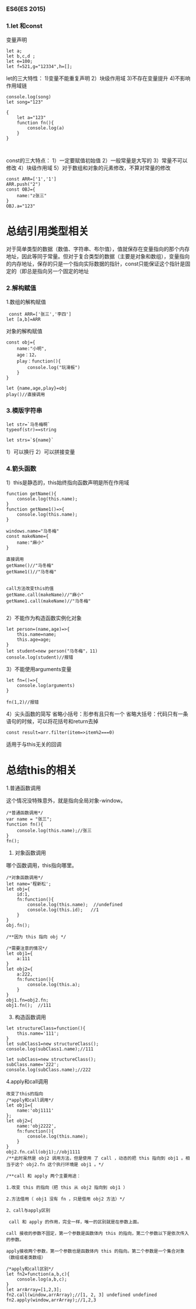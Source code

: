 
### ES6(ES 2015)

### 1.let 和const
变量声明

```
let a;
let b,c,d ;
let e=100;
let f=521,g="12334",h=[];
```

let的三大特性：
             1)变量不能重复声明
             2）块级作用域
             3)不存在变量提升
             4)不影响作用域链
             
```
console.log(song)
let song="123"
```

```
{
    let a="123"
    function fn(){
        console.log(a)
    }
}



```
const的三大特点：
              1）一定要赋值初始值
              2）一般常量是大写的
              3）常量不可以修改
              4）块级作用域
              5）对于数组和对象的元素修改，不算对常量的修改
              
              
              
```
const ARR=['1','1']
ARR.push("2")
const OBJ={
    name:"z张三"
}
OBJ.a="123"

```
# 总结引用类型相关
对于简单类型的数据（数值、字符串、布尔值），值就保存在变量指向的那个内存地址，因此等同于常量。但对于复合类型的数据（主要是对象和数组），变量指向的内存地址，保存的只是一个指向实际数据的指针，const只能保证这个指针是固定的（即总是指向另一个固定的地址
### 2.解构赋值

1.数组的解构赋值

```
 const ARR=['张三','李四']
let [a,b]=ARR
``` 

对象的解构赋值

```
const obj={
    name:"小明",
    age：12，
    play：function(){
        console.log("玩滑板")
    }
}

let {name,age,play}=obj
play()//直接调用

```

### 3.模版字符串


```
let str=`马冬梅啊`
typeof(str)==string

let strs=`${name}`
```

1）可以换行
2）可以拼接变量

### 4.箭头函数
1）this是静态的，this始终指向函数声明是所在作用域
   
```
function getName(){
    console.log(this.name);
}
function getName1()=>{
    console.log(this.name);
}

windows.name="马冬梅"
const makeName={
    name:"麻小"
}

直接调用
getName()//"马冬梅"
getName1()//"马冬梅"


call方法改变this的值
getName.call(makeName)//"麻小"
getName1.call(makeName)//"马冬梅"


```
2）不能作为构造函数实例化对象

```
let person=(name,age)=>{
    this.name=name;
    this.age=age;
}
let student=new person("马冬梅"，11)
console.log(student)//报错
```
3）不能使用arguments变量

```
let fn=()=>{
    console.log(arguments)
}

fn(1,2)//报错
```
4）尖头函数的简写
省略小括号：形参有且只有一个
省略大括号：代码只有一条语句的时候，可以将花括号和return去掉

```
const result=arr.filter(item=>item%2===0)
```

适用于与this无关的回调

# 总结this的相关

1.普通函数调用

这个情况没特殊意外，就是指向全局对象-window。

```
/*普通函数调用*/
var name = "张三";
function fn(){
    console.log(this.name);//张三
}
fn();
```


1. 对象函数调用

哪个函数调用，this指向哪里。

```
/*对象函数调用*/
let name='程新松';
let obj={
    id:1,
    fn:function(){
        console.log(this.name);  //undefined
        console.log(this.id);   //1
    }
}
obj.fn();

/**因为 this 指向 obj */
```

```
/*需要注意的情况*/
let obj1={
    a:111
}
let obj2={
    a:222,
    fn:function(){
        console.log(this.a);
    }
}
obj1.fn=obj2.fn;
obj1.fn();  //111
```
3. 构造函数调用

```
let structureClass=function(){
    this.name='111';
}
let subClass1=new structureClass();
console.log(subClass1.name);//111

let subClass=new structureClass();
subClass.name='222';
console.log(subClass.name);//222
```
4.apply和call调用

```
改变了this的指向
/*apply和call调用*/
let obj1={
    name:'obj1111'
};
let obj2={
    name:'obj2222',
    fn:function(){
        console.log(this.name);
    }
}
obj2.fn.call(obj1);//obj1111
/**此时虽然是 obj2 调用方法，但是使用 了 call ，动态的把 this 指向到 obj1 。相当于这个 obj2.fn 这个执行环境是 obj1 。*/

/**call 和 apply 两个主要用途：

1.改变 this 的指向（把 this 从 obj2 指向到 obj1 ）

2.方法借用（ obj1 没有 fn ，只是借用 obj2 方法）*/
```


```
2、call与apply区别

 call 和 apply 的作用，完全一样，唯一的区别就是在参数上面。

call 接收的参数不固定，第一个参数是函数体内 this 的指向，第二个参数以下是依次传入的参数。

apply接收两个参数，第一个参数也是函数体内 this 的指向。第二个参数是一个集合对象（数组或者类数组）

/*apply和call区别*/
let fn2=function(a,b,c){
    console.log(a,b,c);
}
let arrArray=[1,2,3];
fn2.call(window,arrArray);//[1, 2, 3] undefined undefined
fn2.apply(window,arrArray);//1,2,3
```



